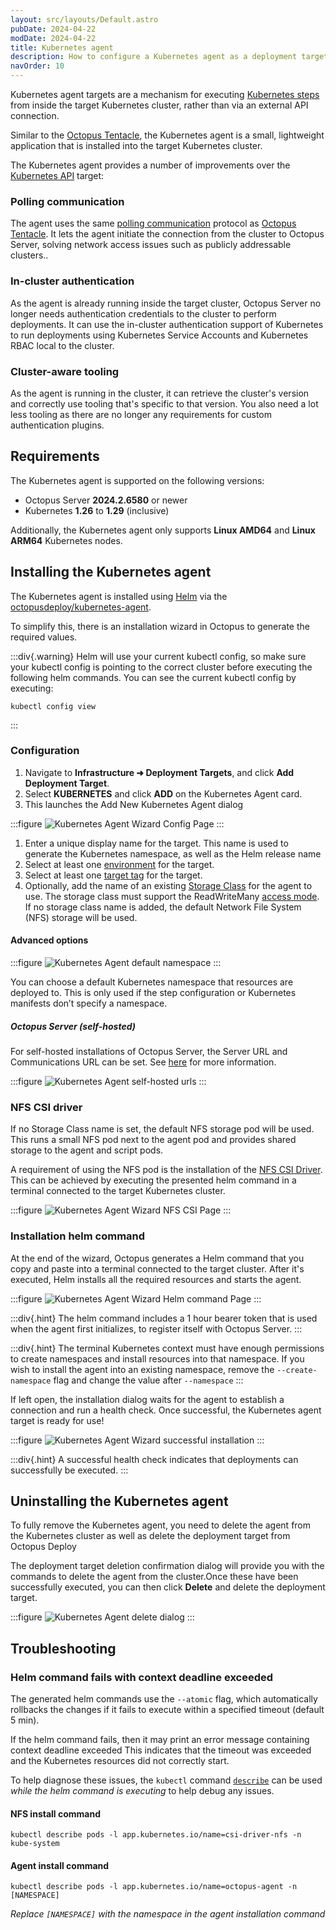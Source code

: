 ```yaml
---
layout: src/layouts/Default.astro
pubDate: 2024-04-22
modDate: 2024-04-22
title: Kubernetes agent
description: How to configure a Kubernetes agent as a deployment target in Octopus
navOrder: 10
---
```


Kubernetes agent targets are a mechanism for executing [Kubernetes steps](/docs/deployments/kubernetes) from inside the target Kubernetes cluster, rather than via an external API connection.

Similar to the [Octopus Tentacle](/docs/infrastructure/deployment-targets/tentacle), the Kubernetes agent is a small, lightweight application that is installed into the target Kubernetes cluster.

The Kubernetes agent provides a number of improvements over the [Kubernetes API](/docs/infrastructure/deployment-targets/kubernetes/kubernetes-api) target:

### Polling communication

The agent uses the same [polling communication](/docs/infrastructure/deployment-targets/tentacle/tentacle-communication#polling-tentacles) protocol as [Octopus Tentacle](/docs/infrastructure/deployment-targets/tentacle). It lets the agent initiate the connection from the cluster to Octopus Server, solving network access issues such as publicly addressable clusters..

### In-cluster authentication

As the agent is already running inside the target cluster, Octopus Server no longer needs authentication credentials to the cluster to perform deployments. It can use the in-cluster authentication support of Kubernetes to run deployments using Kubernetes Service Accounts and Kubernetes RBAC local to the cluster.

### Cluster-aware tooling

As the agent is running in the cluster, it can retrieve the cluster's version and correctly use tooling that's specific to that version. You also need a lot less tooling as there are no longer any requirements for custom authentication plugins.

## Requirements

The Kubernetes agent is supported on the following versions:
* Octopus Server **2024.2.6580** or newer
* Kubernetes **1.26** to **1.29** (inclusive)

Additionally, the Kubernetes agent only supports **Linux AMD64** and **Linux ARM64** Kubernetes nodes.

## Installing the Kubernetes agent

The Kubernetes agent is installed using [Helm](https://helm.sh) via the [octopusdeploy/kubernetes-agent](https://hub.docker.com/r/octopusdeploy/kubernetes-agent).

To simplify this, there is an installation wizard in Octopus to generate the required values.

:::div{.warning}
Helm will use your current kubectl config, so make sure your kubectl config is pointing to the correct cluster before executing the following helm commands.
You can see the current kubectl config by executing:
```
kubectl config view
```
:::

### Configuration

1. Navigate to **Infrastructure ➜ Deployment Targets**, and click **Add Deployment Target**.
2. Select **KUBERNETES** and click **ADD** on the Kubernetes Agent card.    
3. This launches the Add New Kubernetes Agent dialog

:::figure
![Kubernetes Agent Wizard Config Page](/docs/infrastructure/deployment-targets/kubernetes/kubernetes-agent/kubernetes-agent-wizard-config.png)
:::

1. Enter a unique display name for the target. This name is used to generate the Kubernetes namespace, as well as the Helm release name
2. Select at least one [environment](/docs/infrastructure/environments) for the target.
3. Select at least one [target tag](/docs/infrastructure/deployment-targets/#target-roles) for the target.
4. Optionally, add the name of an existing [Storage Class](https://kubernetes.io/docs/concepts/storage/storage-classes/) for the agent to use. The storage class must support the ReadWriteMany [access mode](https://kubernetes.io/docs/concepts/storage/persistent-volumes/#access-modes).  
If no storage class name is added, the default Network File System (NFS) storage will be used.

#### Advanced options

:::figure
![Kubernetes Agent default namespace](/docs/infrastructure/deployment-targets/kubernetes/kubernetes-agent/kubernetes-agent-default-namespace.png)
:::

You can choose a default Kubernetes namespace that resources are deployed to. This is only used if the step configuration or Kubernetes manifests don’t specify a namespace.

##### Octopus Server (self-hosted)

For self-hosted installations of Octopus Server, the Server URL and Communications URL can be set. See [here](/docs/infrastructure/deployment-targets/tentacle/tentacle-communication#polling-tentacles) for more information.

:::figure
![Kubernetes Agent self-hosted urls](/docs/infrastructure/deployment-targets/kubernetes/kubernetes-agent/kubernetes-agent-urls.png)
:::

### NFS CSI driver

If no Storage Class name is set, the default NFS storage pod will be used. This runs a small NFS pod next to the agent pod and provides shared storage to the agent and script pods.

A requirement of using the NFS pod is the installation of the [NFS CSI Driver](https://github.com/kubernetes-csi/csi-driver-nfs). This can be achieved by executing the presented helm command in a terminal connected to the target Kubernetes cluster.

:::figure
![Kubernetes Agent Wizard NFS CSI Page](/docs/infrastructure/deployment-targets/kubernetes/kubernetes-agent/kubernetes-agent-wizard-nfs.png)
:::

### Installation helm command

At the end of the wizard, Octopus generates a Helm command that you copy and paste into a terminal connected to the target cluster. After it's executed, Helm installs all the required resources and starts the agent.

:::figure
![Kubernetes Agent Wizard Helm command Page](/docs/infrastructure/deployment-targets/kubernetes/kubernetes-agent/kubernetes-agent-wizard-helm-command.png)
:::

:::div{.hint}
The helm command includes a 1 hour bearer token that is used when the agent first initializes, to register itself with Octopus Server.
:::

:::div{.hint}
The terminal Kubernetes context must have enough permissions to create namespaces and install resources into that namespace. If you wish to install the agent into an existing namespace, remove the `--create-namespace` flag and change the value after `--namespace`
:::

If left open, the installation dialog waits for the agent to establish a connection and run a health check. Once successful, the Kubernetes agent target is ready for use!

:::figure
![Kubernetes Agent Wizard successful installation](/docs/infrastructure/deployment-targets/kubernetes/kubernetes-agent/kubernetes-agent-wizard-success.png)
:::

:::div{.hint}
A successful health check indicates that deployments can successfully be executed.
:::

## Uninstalling the Kubernetes agent

To fully remove the Kubernetes agent, you need to delete the agent from the Kubernetes cluster as well as delete the deployment target from Octopus Deploy

The deployment target deletion confirmation dialog will provide you with the commands to delete the agent from the cluster.Once these have been successfully executed, you can then click **Delete** and delete the deployment target.

:::figure
![Kubernetes Agent delete dialog](/docs/infrastructure/deployment-targets/kubernetes/kubernetes-agent/kubernetes-agent-delete-dialog.png)
:::

## Troubleshooting

### Helm command fails with context deadline exceeded

The generated helm commands use the `--atomic` flag, which automatically rollbacks the changes if it fails to execute within a specified timeout (default 5 min).

If the helm command fails, then it may print an error message containing context deadline exceeded
This indicates that the timeout was exceeded and the Kubernetes resources did not correctly start.

To help diagnose these issues, the `kubectl` command [`describe`](https://kubernetes.io/docs/reference/kubectl/generated/kubectl_describe/) can be used _while the helm command is executing_ to help debug any issues.

#### NFS install command

```
kubectl describe pods -l app.kubernetes.io/name=csi-driver-nfs -n kube-system
```

#### Agent install command

```
kubectl describe pods -l app.kubernetes.io/name=octopus-agent -n [NAMESPACE]
```
_Replace `[NAMESPACE]` with the namespace in the agent installation command_